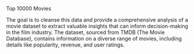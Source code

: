 Top 10000 Movies

The goal is to cleanse this data and provide a comprehensive analysis of a movie dataset to extract valuable insights that can inform decision-making in the film industry. 
The dataset, sourced from TMDB (The Movie Database), contains information on a diverse range of movies, including details like popularity, revenue, and user ratings.

